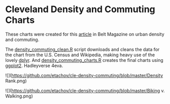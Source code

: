 # Cleveland Density and Commuting Charts

These charts were created for this <a href="http://beltmag.com/why-cant-cleveland-be-more-like-a-bicycle/" target="_blank">article</a> in Belt Magazine on urban density and commuting.

The <a href="https://github.com/etachov/cle-density-commuting/blob/master/density_commuting_clean.R" target="_blank">density_commuting_clean.R</a> script downloads and cleans the data for the chart from the U.S. Census and Wikipedia, making heavy use of the lovely <a href="http://blog.rstudio.org/2014/01/17/introducing-dplyr/" target="_blank">dplyr</a>. And <a href="https://github.com/etachov/cle-density-commuting/blob/master/density_commuting_charts.R" target="_blank">density_commuting_charts.R</a> creates the final charts using <a href="http://ggplot2.org/" target="_blank">ggplot2</a>. Hadleyverse 4eva.


![](https://github.com/etachov/cle-density-commuting/blob/master/Density Rank.png)

![](https://github.com/etachov/cle-density-commuting/blob/master/Biking v. Walking.png)